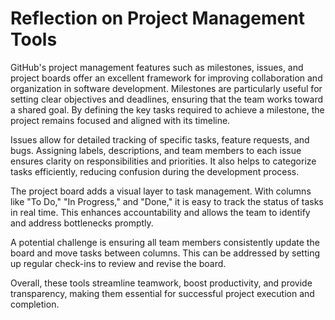 # Reflection on Project Management Tools  

GitHub's project management features such as milestones, issues, and project boards offer an excellent framework for improving collaboration and organization in software development. Milestones are particularly useful for setting clear objectives and deadlines, ensuring that the team works toward a shared goal. By defining the key tasks required to achieve a milestone, the project remains focused and aligned with its timeline.  

Issues allow for detailed tracking of specific tasks, feature requests, and bugs. Assigning labels, descriptions, and team members to each issue ensures clarity on responsibilities and priorities. It also helps to categorize tasks efficiently, reducing confusion during the development process.  

The project board adds a visual layer to task management. With columns like "To Do," "In Progress," and "Done," it is easy to track the status of tasks in real time. This enhances accountability and allows the team to identify and address bottlenecks promptly.  

A potential challenge is ensuring all team members consistently update the board and move tasks between columns. This can be addressed by setting up regular check-ins to review and revise the board.  

Overall, these tools streamline teamwork, boost productivity, and provide transparency, making them essential for successful project execution and completion.
